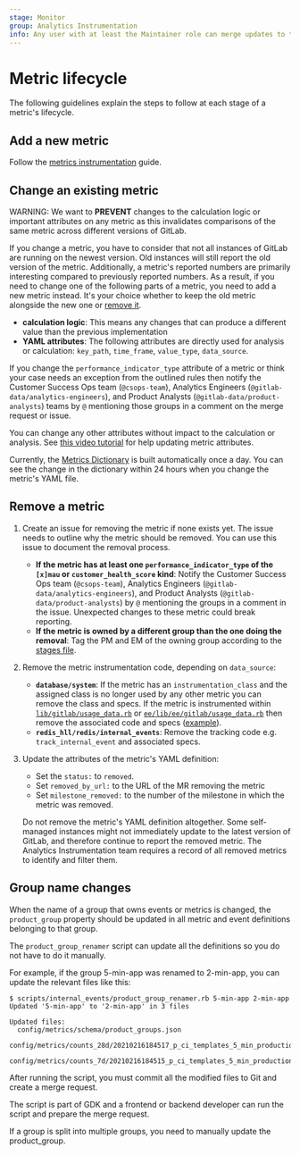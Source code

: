 ```yaml
---
stage: Monitor
group: Analytics Instrumentation
info: Any user with at least the Maintainer role can merge updates to this content. For details, see https://docs.gitlab.com/ee/development/development_processes.html#development-guidelines-review.
---
```


# Metric lifecycle

The following guidelines explain the steps to follow at each stage of a metric's lifecycle.

## Add a new metric

Follow the [metrics instrumentation](metrics_instrumentation.md) guide.

## Change an existing metric

WARNING:
We want to **PREVENT** changes to the calculation logic or important attributes on any metric as this invalidates comparisons of the same metric across different versions of GitLab.

If you change a metric, you have to consider that not all instances of GitLab are running on the newest version. Old instances will still report the old version of the metric.
Additionally, a metric's reported numbers are primarily interesting compared to previously reported numbers.
As a result, if you need to change one of the following parts of a metric, you need to add a new metric instead. It's your choice whether to keep the old metric alongside the new one or [remove it](#remove-a-metric).

- **calculation logic**: This means any changes that can produce a different value than the previous implementation
- **YAML attributes**: The following attributes are directly used for analysis or calculation: `key_path`, `time_frame`, `value_type`, `data_source`.

If you change the `performance_indicator_type` attribute of a metric or think your case needs an exception from the outlined rules then notify the Customer Success Ops team (`@csops-team`), Analytics Engineers (`@gitlab-data/analytics-engineers`), and Product Analysts (`@gitlab-data/product-analysts`) teams by `@` mentioning those groups in a comment on the merge request or issue.

You can change any other attributes without impact to the calculation or analysis. See [this video tutorial](https://youtu.be/bYf3c01KCls) for help updating metric attributes.

Currently, the [Metrics Dictionary](https://metrics.gitlab.com/) is built automatically once a day. You can see the change in the dictionary within 24 hours when you change the metric's YAML file.

## Remove a metric

1. Create an issue for removing the metric if none exists yet. The issue needs to outline why the metric should be removed. You can use this issue to document the removal process.

   - **If the metric has at least one `performance_indicator_type` of the `[x]mau` or `customer_health_score` kind**:
     Notify the Customer Success Ops team (`@csops-team`), Analytics Engineers (`@gitlab-data/analytics-engineers`), and Product Analysts (`@gitlab-data/product-analysts`) by `@` mentioning the groups in a comment in the issue. Unexpected changes to these metric could break reporting.
   - **If the metric is owned by a different group than the one doing the removal**:
     Tag the PM and EM of the owning group according to the [stages file](https://gitlab.com/gitlab-com/www-gitlab-com/blob/master/data/stages.yml).

1. Remove the metric instrumentation code, depending on `data_source`:

   - **`database/system`**: If the metric has an `instrumentation_class` and the assigned class is no longer used by any other metric you can remove the class and specs.
     If the metric is instrumented within [`lib/gitlab/usage_data.rb`](https://gitlab.com/gitlab-org/gitlab/-/blob/master/lib/gitlab/usage_data.rb)
     or [`ee/lib/ee/gitlab/usage_data.rb`](https://gitlab.com/gitlab-org/gitlab/-/blob/master/ee/lib/ee/gitlab/usage_data.rb) then remove the associated code and specs
     ([example](https://gitlab.com/gitlab-org/gitlab/-/merge_requests/60149/diffs#6335dc533bd21df26db9de90a02dd66278c2390d_167_167)).
   - **`redis_hll/redis/internal_events`**: Remove the tracking code e.g. `track_internal_event` and associated specs.

1. Update the attributes of the metric's YAML definition:

   - Set the `status:` to `removed`.
   - Set `removed_by_url:` to the URL of the MR removing the metric
   - Set `milestone_removed:` to the number of the
     milestone in which the metric was removed.

   Do not remove the metric's YAML definition altogether. Some self-managed instances might not immediately update to the latest version of GitLab, and
   therefore continue to report the removed metric. The Analytics Instrumentation team requires a record of all removed metrics to identify and filter them.

## Group name changes

When the name of a group that owns events or metrics is changed, the `product_group` property should be updated in all metric and event definitions belonging to that group.

The `product_group_renamer` script can update all the definitions so you do not have to do it manually.

For example, if the group 5-min-app was renamed to 2-min-app, you can update the relevant files like this:

```shell
$ scripts/internal_events/product_group_renamer.rb 5-min-app 2-min-app
Updated '5-min-app' to '2-min-app' in 3 files

Updated files:
  config/metrics/schema/product_groups.json
  config/metrics/counts_28d/20210216184517_p_ci_templates_5_min_production_app_monthly.yml
  config/metrics/counts_7d/20210216184515_p_ci_templates_5_min_production_app_weekly.yml
```

After running the script, you must commit all the modified files to Git and create a merge request.

The script is part of GDK and a frontend or backend developer can run the script and prepare the merge request.

If a group is split into multiple groups, you need to manually update the product_group.
